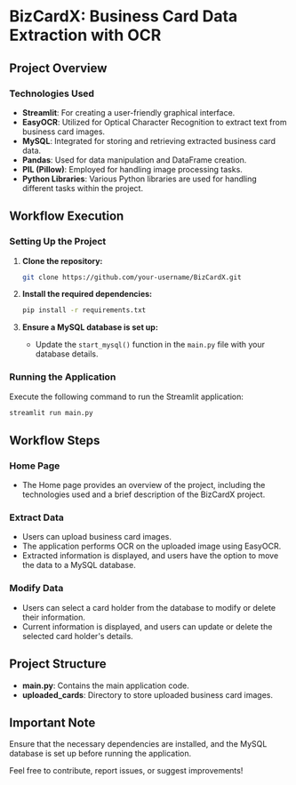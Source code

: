 # BizCardX: Business Card Data Extraction with OCR

## Project Overview

### Technologies Used

- **Streamlit**: For creating a user-friendly graphical interface.
- **EasyOCR**: Utilized for Optical Character Recognition to extract text from business card images.
- **MySQL**: Integrated for storing and retrieving extracted business card data.
- **Pandas**: Used for data manipulation and DataFrame creation.
- **PIL (Pillow)**: Employed for handling image processing tasks.
- **Python Libraries**: Various Python libraries are used for handling different tasks within the project.

## Workflow Execution

### Setting Up the Project

1. **Clone the repository:**

    ```bash
    git clone https://github.com/your-username/BizCardX.git
    ```

2. **Install the required dependencies:**

    ```bash
    pip install -r requirements.txt
    ```

3. **Ensure a MySQL database is set up:**
    - Update the `start_mysql()` function in the `main.py` file with your database details.

### Running the Application

Execute the following command to run the Streamlit application:

```bash
streamlit run main.py
```

## Workflow Steps

### Home Page

- The Home page provides an overview of the project, including the technologies used and a brief description of the BizCardX project.

### Extract Data

- Users can upload business card images.
- The application performs OCR on the uploaded image using EasyOCR.
- Extracted information is displayed, and users have the option to move the data to a MySQL database.

### Modify Data

- Users can select a card holder from the database to modify or delete their information.
- Current information is displayed, and users can update or delete the selected card holder's details.

## Project Structure

- **main.py**: Contains the main application code.
- **uploaded_cards**: Directory to store uploaded business card images.

## Important Note

Ensure that the necessary dependencies are installed, and the MySQL database is set up before running the application.

Feel free to contribute, report issues, or suggest improvements!
